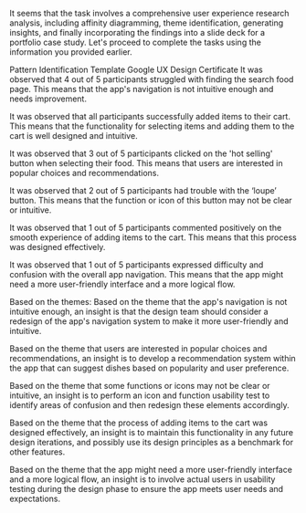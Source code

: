 It seems that the task involves a comprehensive user experience research analysis, including affinity diagramming, theme identification, generating insights, and finally incorporating the findings into a slide deck for a portfolio case study. Let's proceed to complete the tasks using the information you provided earlier.

Pattern Identification Template Google UX Design Certificate
It was observed that 4 out of 5 participants struggled with finding the search food page. This means that the app's navigation is not intuitive enough and needs improvement.

It was observed that all participants successfully added items to their cart. This means that the functionality for selecting items and adding them to the cart is well designed and intuitive.

It was observed that 3 out of 5 participants clicked on the 'hot selling' button when selecting their food. This means that users are interested in popular choices and recommendations.

It was observed that 2 out of 5 participants had trouble with the ‘loupe’ button. This means that the function or icon of this button may not be clear or intuitive.

It was observed that 1 out of 5 participants commented positively on the smooth experience of adding items to the cart. This means that this process was designed effectively.

It was observed that 1 out of 5 participants expressed difficulty and confusion with the overall app navigation. This means that the app might need a more user-friendly interface and a more logical flow.

Based on the themes:
Based on the theme that the app's navigation is not intuitive enough, an insight is that the design team should consider a redesign of the app's navigation system to make it more user-friendly and intuitive.

Based on the theme that users are interested in popular choices and recommendations, an insight is to develop a recommendation system within the app that can suggest dishes based on popularity and user preference.

Based on the theme that some functions or icons may not be clear or intuitive, an insight is to perform an icon and function usability test to identify areas of confusion and then redesign these elements accordingly.

Based on the theme that the process of adding items to the cart was designed effectively, an insight is to maintain this functionality in any future design iterations, and possibly use its design principles as a benchmark for other features.

Based on the theme that the app might need a more user-friendly interface and a more logical flow, an insight is to involve actual users in usability testing during the design phase to ensure the app meets user needs and expectations.
